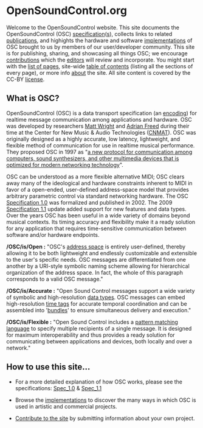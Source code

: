 # OpenSoundControl.org

Welcome to the OpenSoundControl website.  This site documents the
OpenSoundControl (OSC)
[specification](spec-1_0.html)([s](spec-1_1.html)), collects links to
related [publications](page-list.html#publications), and highights the
hardware and software
[implementations](page-list.html#implementations) of OSC brought to us
by members of our user/developer community.  This site is for
publishing, sharing, and showcasing all things OSC; we encourage
[contributions](contribute.html) which the [editors](editors.html)
will review and incorporate. You might start with the [list of
pages](page-list.html), site-wide [table of contents](toc.html)
(listing all the sections of every page), or more info
[about](README.html) the site.  All site content is covered by the
CC-BY [license](license.html).


## What is OSC?

OpenSoundControl (OSC) is a data transport specification (an
[encoding](encoding.html)) for realtime message communication among
applications and hardware. OSC was developed by researchers [Matt
Wright](https://ccrma.stanford.edu/matt-wright) and [Adrian
Freed](http://www.adrianfreed.com/) during their time at the Center
for New Music & Audio Technologies
([CNMAT](https://cnmat.berkeley.edu)). OSC was originally designed as
a highly accurate, low latency, lightweight, and flexible method of
communication for use in realtime musical performance.  They proposed
OSC in 1997 as "[a new protocol for communication among computers,
sound synthesizers, and other multimedia devices that is optimized for
modern networking technology](files/1997-ICMC-OSC.pdf)".

OSC can be understood as a more flexible alternative MIDI; OSC clears
away many of the ideological and hardware constraints inherent to MIDI
in favor of a open-ended, user-defined address-space model that
provides arbitrary parametric control via standard networking
hardware. The OSC [Specification 1.0](spec-1_0.html) was formalized
and published in 2002.  The 2009 [Specification 1.1](spec-1_1.html)
update added support for new features and data types.  Over the years
OSC has been useful in a wide variety of domains beyond musical
contexts.  Its timing accuracy and flexibility make it a ready
solution for any application that requires time-sensitive
communication between software and/or hardware endpoints.

**/OSC/is/Open :** "OSC's [address
space](spec-1_0.html#osc-address-spaces-and-osc-addresses) is entirely
user-defined, thereby allowing it to be both lightweight and endlessly
customizable and extensible to the user's specific needs.  OSC
messages are differentiated from one another by a URI-style symbolic
naming scheme allowing for hierarchical organization of the address
space.  In fact, the whole of this paragraph corresponds to a valid
OSC message."

**/OSC/is/Accurate :** "Open Sound Control messages support a wide
variety of symbolic and high-resolution [data
types](spec-1_0.html#osc-type-tag-string). OSC messages can embed
high-resolution [time
tags](spec-1_0.html#temporal-semantics-and-osc-time-tags) for accurate
temporal coordination and can be assembled into
'[bundles](spec-1_0.html#osc-bundles)' to ensure simultaneous delivery
and execution."

**/OSC/is/Flexible :** "Open Sound Control includes a [pattern
matching
language](spec-1_0.html#osc-message-dispatching-and-pattern-matching)
to specify multiple recipients of a single message.  It is designed
for maximum interoperability and thus provides a ready solution for
communicating between applications and devices, both locally and over
a network."

## How to use this site...

* For a more detailed explanation of how OSC works, please see the
  specifications: [Spec_1.0](spec-1_0.html) &
  [Spec_1.1](spec-1_1.html)

* Browse the
  [implementations](page-list.html#implementations)
  to discover the many ways in which OSC is used in artistic and
  commercial projects.

* [Contribute to the site](contribute.html) by submitting information
  about your own project.
